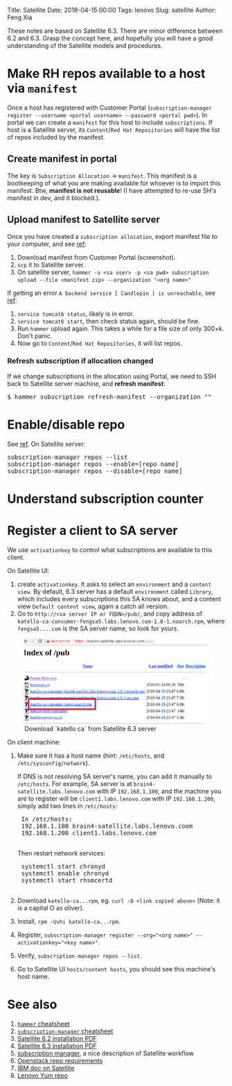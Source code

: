 Title: Satellite
Date: 2018-04-15 00:00
Tags: lenovo
Slug: satellite
Author: Feng Xia

These notes are based on Satellite 6.3. There are minor difference
between 6.2 and 6.3. Grasp the concept here, and hopefully you will
have a good understanding of the Satellite models and procedures.

# Make RH repos available to a host via `manifest`

Once a host has registered with Customer Portal (`subscription-manager
register --username <portal username> --password <portal pwd>`). 
In portal we can create a `manifest` for this host to include
`subscriptions`. If host is a Satellite server, its `Content`/`Red Hat
Repositories` will have the list of repos included by the manifest.

## Create manifest in portal

The key is `Subscription Allocation` &rarr; `manifest`. This manifest
is a bootkeeping of what you are making available for whoever is to
import this manifest. Btw, **manifest is not reusable**! (I have
attempted to re-use SH's manifest in dev, and it blocked.).

## Upload manifest to Satellite server

Once you have created a `subscription allocation`, export manifest
file to your computer, and see [ref][8]:

1. Download manifest from Customer Portal (screenshot).
2. `scp` it to Satellite server.
3. On satellite server, `hammer -u <sa user> -p <sa pwd> subscription upload --file
   <manifest zip> --organization "<org name>"`

[8]: https://access.redhat.com/solutions/1256693

If getting an error `A backend service [ Candlepin ] is unreachable`,
see [ref][9]:

1. `service tomcat6 status`, likely is in error.
2. `service tomcat6 start`, then check status again, should be fine.
3. Run `hammer` upload again. This takes a while for a file size of
   only 300+k. Don't panic.
4. Now go to `Content`/`Red Hat Repositories`, it will list repos. 

[9]: https://access.redhat.com/solutions/1270233

### Refresh subscription if allocation changed

If we change subscriptions in the allocation using Portal, we need to
SSH back to Satellite server machine, and **refresh manifest**:

<pre class="brush:plain;">
$ hammer subscription refresh-manifest --organization "<org name>"
</pre>

# Enable/disable repo

See [ref][10]. On Satellite server:

<pre class="brush:plain;">
subscription-manager repos --list
subscription-manager repos --enable=[repo name]
subscription-manager repos --disable=[repo name]
</pre>

[10]: https://access.redhat.com/solutions/265523

# Understand subscription counter


[20]: https://access.redhat.com/sites/default/files/attachments/subscriptionandentitlementaccounting-v1.1.pdf


# Register a client to SA server

We use `activationkey` to control what subscriptions are available to
this client.

On Satellite UI:

1. create `activationkey`. It asks to select an `environment` and a
   `content view`. By default, 6.3 server has a default `environment`
   called `Library`, which includes every subscriptions this SA knows
   about, and a content view `Default content view`, again a catch all
   version.
2. Go to `http://<sa server IP or FQDN>/pub/`, and copy address of
   `katello-ca-consumer-fengsa5.labs.lenovo.com-1.0-1.noarch.rpm`,
   where `fengsa5....com` is the SA server name, so look for
   yours. 

<figure class="row">
  <img class="img-responsive center-block"
       src="/images/katello%20ca.png" />
  <figcaption>Download `katello ca` from Satellite 6.3 server</figcaption>
</figure>


On client machine:

1. Make sure it has a host name (hint: `/etc/hosts`, and
   `/etc/sysconfig/network`).
   
    If DNS is not resolving SA server's name, you can add it manually
    to `/etc/hosts`. For example, SA server is at
    `brain4-satellite.labs.lenovo.com` with IP `192.168.1.100`, and the
    machine you are to register will be `client1.labs.lenovo.com` with
    IP `192.168.1.200`, simply add two lines in `/etc/hosts`:

    <pre class="brush:plain;">
    In /etc/hosts:
    192.168.1.100 brain4-satellite.labs.lenovo.coom
    192.168.1.200 client1.labs.lenovo.com
    </pre>

    Then restart network services:
    <pre class="brush:plain;">
    systemctl start chronyd
    systemctl enable chronyd
    systemctl start rhsmcertd
    </pre>
   
2. Download `katello-ca...rpm`, eg. `curl -O <link copied above>`
   (Note: it is a capital O as oliver).
3. Install, `rpm -Uvhi katello-ca...rpm`.
4. Register, `subscription-manager register --org="<org name>"
   --activationkey="<key name>"`.
5. Verify, `subscription-manager repos --list`.
6. Go to Satellite UI `hosts/content hosts`, you should see this
   machine's host name.

# See also

1. [`hammer` cheatsheet][30]
2. [`subscription-manager` cheatsheet][31]
3. [Satellite 6.2 installation PDF][32]
4. [Satellite 6.3 installation PDF][34]
5. [subscription manager][35], a nice description of Satellite workflow
6. [Openstack repo requirements][33]
7. [IBM doc on Satellite][36]
8. [Lenovo Yum repo][37]

[30]: https://access.redhat.com/articles/2258471
[31]: https://access.redhat.com/sites/default/files/attachments/rh_sm_command_cheatsheet_1214_jcs_print.pdf
[32]: https://access.redhat.com/documentation/en-US/Red_Hat_Satellite/6.2/pdf/Installation_Guide/Red_Hat_Satellite-6.2-Installation_Guide-en-US.pdf
[33]: https://access.redhat.com/documentation/en-us/red_hat_openstack_platform/10/html-single/director_installation_and_usage/#sect-Repository_Requirements
[34]: https://access.redhat.com/documentation/en-us/red_hat_satellite/6.3/pdf/installation_guide/Red_Hat_Satellite-6.3-Installation_Guide-en-US.pdf
[35]: https://access.redhat.com/documentation/en-us/red_hat_subscription_management/1/html-single/using_subscription_asset_manager/index
[36]: https://www.ibm.com/support/knowledgecenter/SSCR9A_2.2.0/doc/iwd/c_redhat_satlitesrv_standup.html
[37]: https://linux.lenovo.com/yum/
